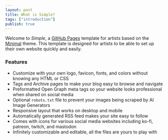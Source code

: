 ```yaml
---
layout: post
title: What is Simple?
tags: ["introduction"]
publish: true
---
```


Welcome to *Simple*, a [GitHub Pages](https://pages.github.com/) template for artists based on the [Minimal](https://github.com/pages-themes/minimal) theme. This template is designed for artists to be able to set up their own website quickly and easily.

### Features

- Customize with your own logo, favicon, fonts, and colors without knowing any HTML or CSS
- Tags and Archive pages to make your blog easy to browse and navigate
- Preformatted Open Graph meta tags so your website looks professional when shared on social media
- Optional `robots.txt` file to prevent your images being scraped by AI Image Generators
- Responsive layout that works on desktop and mobile
- Automatically generated RSS feed makes your site easy to follow
- Comes with icons for various social media websites including ko-fi, patreon, twitch, and mastodon
- Infinitely customizable and editable, all the files are yours to play with
